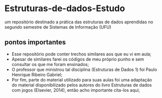# Estruturas-de-dados-Estudo
um repositório destinado a prática das estruturas de dados aprendidas no segundo semestre de Sistemas de Informação (UFU)

## pontos importantes
* Esse repositório pode conter trechos similares aos que eu vi em aula;
* Apesar de similares farei os códigos de meu próprio punho e sem consultar os que me foram ensinados;
* O professor que ministrou tal disciplina (Estruturas de Dados 1) foi Paulo Henrique Ribeiro Gabriel;
* Por fim, parte do material utilizado para suas aulas foi uma adaptação do material disponibilizado pelos autores do livro Estruturas de dados com jogos (Elsevier, 2014), então acho importante cita-los aqui;
